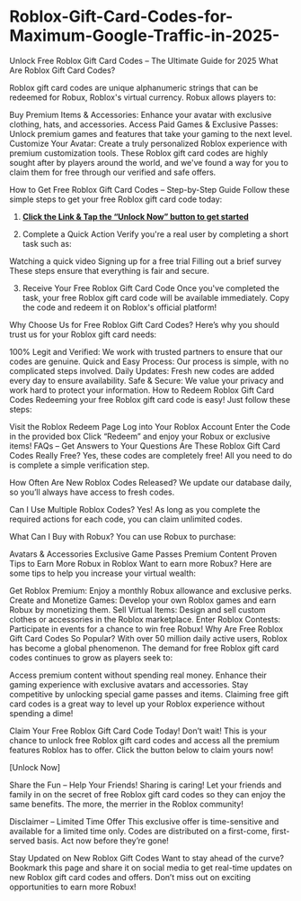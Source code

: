 # Roblox-Gift-Card-Codes-for-Maximum-Google-Traffic-in-2025-
Unlock Free Roblox Gift Card Codes – The Ultimate Guide for 2025
What Are Roblox Gift Card Codes?

Roblox gift card codes are unique alphanumeric strings that can be redeemed for Robux, Roblox's virtual currency. Robux allows players to:

Buy Premium Items & Accessories: Enhance your avatar with exclusive clothing, hats, and accessories.
Access Paid Games & Exclusive Passes: Unlock premium games and features that take your gaming to the next level.
Customize Your Avatar: Create a truly personalized Roblox experience with premium customization tools.
These Roblox gift card codes are highly sought after by players around the world, and we've found a way for you to claim them for free through our verified and safe offers.

How to Get Free Roblox Gift Card Codes – Step-by-Step Guide
Follow these simple steps to get your free Roblox gift card code today:

1. **[Click the Link & Tap the “Unlock Now” button to get started](https://myusoffer.xyz/all-gift-card/)**

2. Complete a Quick Action
Verify you're a real user by completing a short task such as:

Watching a quick video
Signing up for a free trial
Filling out a brief survey
These steps ensure that everything is fair and secure.

3. Receive Your Free Roblox Gift Card Code
Once you've completed the task, your free Roblox gift card code will be available immediately. Copy the code and redeem it on Roblox's official platform!

Why Choose Us for Free Roblox Gift Card Codes?
Here’s why you should trust us for your Roblox gift card needs:

100% Legit and Verified: We work with trusted partners to ensure that our codes are genuine.
Quick and Easy Process: Our process is simple, with no complicated steps involved.
Daily Updates: Fresh new codes are added every day to ensure availability.
Safe & Secure: We value your privacy and work hard to protect your information.
How to Redeem Roblox Gift Card Codes
Redeeming your free Roblox gift card code is easy! Just follow these steps:

Visit the Roblox Redeem Page
Log into Your Roblox Account
Enter the Code in the provided box
Click “Redeem” and enjoy your Robux or exclusive items!
FAQs – Get Answers to Your Questions
Are These Roblox Gift Card Codes Really Free?
Yes, these codes are completely free! All you need to do is complete a simple verification step.

How Often Are New Roblox Codes Released?
We update our database daily, so you’ll always have access to fresh codes.

Can I Use Multiple Roblox Codes?
Yes! As long as you complete the required actions for each code, you can claim unlimited codes.

What Can I Buy with Robux?
You can use Robux to purchase:

Avatars & Accessories
Exclusive Game Passes
Premium Content
Proven Tips to Earn More Robux in Roblox
Want to earn more Robux? Here are some tips to help you increase your virtual wealth:

Get Roblox Premium: Enjoy a monthly Robux allowance and exclusive perks.
Create and Monetize Games: Develop your own Roblox games and earn Robux by monetizing them.
Sell Virtual Items: Design and sell custom clothes or accessories in the Roblox marketplace.
Enter Roblox Contests: Participate in events for a chance to win free Robux!
Why Are Free Roblox Gift Card Codes So Popular?
With over 50 million daily active users, Roblox has become a global phenomenon. The demand for free Roblox gift card codes continues to grow as players seek to:

Access premium content without spending real money.
Enhance their gaming experience with exclusive avatars and accessories.
Stay competitive by unlocking special game passes and items.
Claiming free gift card codes is a great way to level up your Roblox experience without spending a dime!

Claim Your Free Roblox Gift Card Code Today!
Don’t wait! This is your chance to unlock free Roblox gift card codes and access all the premium features Roblox has to offer. Click the button below to claim yours now!

[Unlock Now]

Share the Fun – Help Your Friends!
Sharing is caring! Let your friends and family in on the secret of free Roblox gift card codes so they can enjoy the same benefits. The more, the merrier in the Roblox community!

Disclaimer – Limited Time Offer
This exclusive offer is time-sensitive and available for a limited time only. Codes are distributed on a first-come, first-served basis. Act now before they’re gone!

Stay Updated on New Roblox Gift Codes
Want to stay ahead of the curve? Bookmark this page and share it on social media to get real-time updates on new Roblox gift card codes and offers. Don’t miss out on exciting opportunities to earn more Robux!
